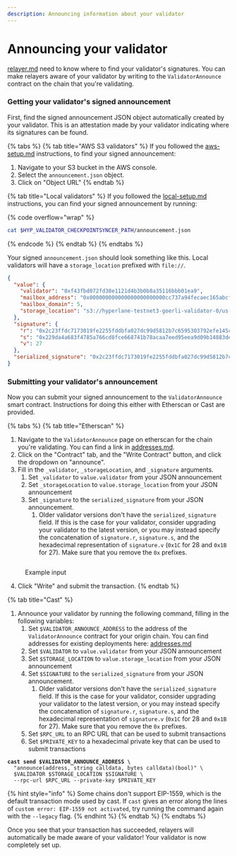 ```yaml
---
description: Announcing information about your validator
---
```


# Announcing your validator

[relayer.md](../../protocol/agents/relayer.md "mention") need to know where to find your validator's signatures. You can make relayers aware of your validator by writing to the `ValidatorAnnounce` contract on the chain that you're validating.

### Getting your validator's signed announcement

First, find the signed announcement JSON object automatically created by your validator. This is an attestation made by your validator indicating where its signatures can be found.

{% tabs %}
{% tab title="AWS S3 validators" %}
If you followed the [aws-setup.md](setup/aws-setup.md "mention") instructions, to find your signed announcement:

1. Navigate to your S3 bucket in the AWS console.
2. Select the `announcement.json` object.
3. Click on "Object URL"
{% endtab %}

{% tab title="Local validators" %}
If you followed the [local-setup.md](setup/local-setup.md "mention") instructions, you can find your signed announcement by running:

{% code overflow="wrap" %}
```sh
cat $HYP_VALIDATOR_CHECKPOINTSYNCER_PATH/announcement.json
```
{% endcode %}
{% endtab %}
{% endtabs %}

Your signed `announcement.json` should look something like this. Local validators will have a `storage_location` prefixed with `file://`.

```json
{
  "value": {
    "validator": "0xf43fbd072fd38e1121d4b3b0b8a35116bbb01ea9",
    "mailbox_address": "0x000000000000000000000000cc737a94fecaec165abcf12ded095bb13f037685",
    "mailbox_domain": 5,
    "storage_location": "s3://hyperlane-testnet3-goerli-validator-0/us-east-1"
  },
  "signature": {
    "r": "0x2c23ffdc7173019fe2255fddbfa027dc99d5812b7c6595303792efe145c7f2cb",
    "s": "0x229da4a683f4785a766cd8fce668741b78acaa7eed95eea9d09b14883de51b83",
    "v": 27
  },
  "serialized_signature": "0x2c23ffdc7173019fe2255fddbfa027dc99d5812b7c6595303792efe145c7f2cb229da4a683f4785a766cd8fce668741b78acaa7eed95eea9d09b14883de51b831b"
}
```

### Submitting your validator's announcement

Now you can submit your signed announcement to the `ValidatorAnnounce` smart contract. Instructions for doing this either with Etherscan or Cast are provided.

{% tabs %}
{% tab title="Etherscan" %}
1. Navigate to the `ValidatorAnnounce` page on etherscan for the chain you're validating. You can find a link in [addresses.md](../../resources/addresses.md "mention").
2. Click on the "Contract" tab, and the "Write Contract" button, and click the dropdown on "announce".
3. Fill in the `_validator`, `_storageLocation`, and `_signature` arguments.
   1. Set `_validator` to `value.validator` from your JSON announcement
   2. Set `_storageLocation` to `value.storage_location` from your JSON announcement
   3. Set `_signature` to the `serialized_signature` from your JSON announcement.
      1. Older validator versions don't have the `serialized_signature` field. If this is the case for your validator, consider upgrading your validator to the latest version, or you may instead specify the concatenation of `signature.r`, `signature.s`, and the hexadecimal representation of `signature.v` (`0x1C` for 28 and `0x1B` for 27). Make sure that you remove the `0x` prefixes.

<figure><img src="../../.gitbook/assets/Screen Shot 2023-01-30 at 4.30.00 PM.png" alt=""><figcaption><p>Example input</p></figcaption></figure>

4. Click "Write" and submit the transaction.
{% endtab %}

{% tab title="Cast" %}
1. Announce your validator by running the following command, filling in the following variables:
   1. Set `$VALIDATOR_ANNOUNCE_ADDRESS` to the address of the `ValidatorAnnounce` contract for your origin chain. You can find addresses for existing deployments here: [addresses.md](../../resources/addresses.md "mention")
   2. Set `$VALIDATOR` to `value.validator` from your JSON announcement
   3. Set `$STORAGE_LOCATION` to `value.storage_location` from your JSON announcement
   4. Set `$SIGNATURE` to the `serialized_signature` from your JSON announcement.
      1. Older validator versions don't have the `serialized_signature` field. If this is the case for your validator, consider upgrading your validator to the latest version, or you may instead specify the concatenation of `signature.r`, `signature.s`, and the hexadecimal representation of `signature.v` (`0x1C` for 28 and `0x1B` for 27). Make sure that you remove the `0x` prefixes.
   5. Set `$RPC_URL` to an RPC URL that can be used to submit transactions
   6. Set `$PRIVATE_KEY` to a hexadecimal private key that can be used to submit transactions

<pre class="language-bash"><code class="lang-bash"><strong>cast send $VALIDATOR_ANNOUNCE_ADDRESS \
</strong>  "announce(address, string calldata, bytes calldata)(bool)" \
  $VALIDATOR $STORAGE_LOCATION $SIGNATURE \
  --rpc-url $RPC_URL --private-key $PRIVATE_KEY
</code></pre>

{% hint style="info" %}
Some chains don't support EIP-1559, which is the default transaction mode used by cast. If `cast` gives an error along the lines of `custom error: EIP-1559 not activated`, try running the command again with the `--legacy` flag.
{% endhint %}
{% endtab %}
{% endtabs %}

Once you see that your transaction has succeeded, relayers will automatically be made aware of your validator! Your validator is now completely set up.
